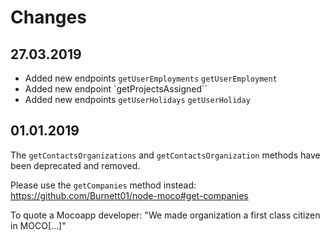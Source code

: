 # Changes

## 27.03.2019

+ Added new endpoints `getUserEmployments` `getUserEmployment`
+ Added new endpoint `getProjectsAssigned``
+ Added new endpoints `getUserHolidays` `getUserHoliday`

## 01.01.2019

The ``getContactsOrganizations`` and ``getContactsOrganization`` methods have been deprecated and removed.

Please use the ``getCompanies`` method instead: https://github.com/Burnett01/node-moco#get-companies

To quote a Mocoapp developer: "We made organization a first class citizen in MOCO[...]"


